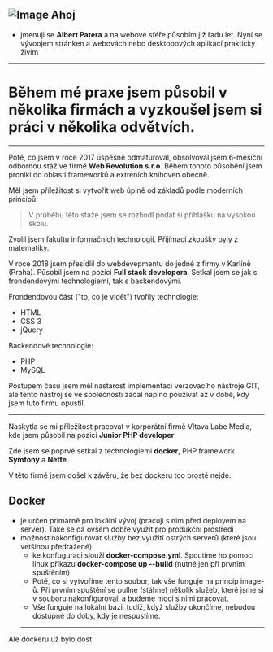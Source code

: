 ![Image](https://images.unsplash.com/photo-1542744095-291d1f67b221?ixid=MnwxMjA3fDB8MHxwaG90by1wYWdlfHx8fGVufDB8fHx8&ixlib=rb-1.2.1&auto=format&fit=crop&w=1470&q=80)
Ahoj 
-----

- jmenuji se **Albert Patera** a na webové sféře působím již řadu let. Nyní se vývoojem stránken a webovách nebo desktopových aplikací prakticky živím 

---

Během mé praxe jsem působil v několika firmách a vyzkoušel jsem si práci v několika odvětvích. 
=
----

Poté, co jsem v roce 2017 úspěšně odmaturoval, obsolvoval jsem 6-měsíční odbornou stáž ve firmě **Web Revolution s.r.o**. 
Během tohoto působění jsem pronikl do oblasti frameworků a extreních knihoven obecně.
 
Měl jsem příležitost si vytvořit web  úplně od základů podle moderních principů. 
> V průběhu této stáže jsem se rozhodl podat si přihlášku na vysokou školu. 

Zvolil jsem fakultu informačních technologií. Přijímací zkoušky byly z matematiky. 


V roce 2018 jsem přesídlil do webdevepmentu do jedné z firmy v Karlíně (Praha).
Působil jsem na pozici **Full stack developera**. Setkal jsem se jak s frondendovými technologiemi, tak s backendovými.  

Frondendovou část ("to, co je vidět") tvořily technologie:
- HTML
- CSS 3 
- jQuery 

Backendové technologie: 
- PHP
- MySQL 

Postupem času jsem měl nastarost implementaci verzovacího nástroje GIT, ale tento nástroj se ve společnosti začal naplno používat až v době, kdy jsem tuto firmu opustil. 

---

Naskytla se mi příležitost pracovat v korporátní firmě Vltava Labe Media, kde jsem působil na pozici **Junior PHP developer**

Zde jsem se poprvé setkal z technologiemi **docker**, PHP framework **Symfony** a **Nette**. 

V této firmě jsem došel k závěru, že bez dockeru too prostě nejde. 

Docker
------
- je určen primárně pro lokální vývoj (pracuji s nim před deployem na server). Také se dá ovšem dobře využít pro produkční prostředí
- možnost nakonfigurovat služby bez využití ostrých serverů (které jsou vetšinou předražené). 
    - ke konfuguraci slouží **docker-compose.yml**. Spoutíme ho pomocí linux příkazu **docker-compose up --build** (nutné jen při prvním spuštěním)
    - Poté, co si vytvoříme tento soubor, tak vše funguje na princip image-ů. Při prvním spuštění se pullne (stáhne) několik služeb, které jsme si v souboru nakonfigurovali a budeme moci s nimi pracovat. 
    - Vše funguje na lokální bázi, tudíž, když služby ukončíme, nebudou dostupné do doby, kdy je nespustíme. 
    ---
   
 Ale dockeru už bylo dost  






